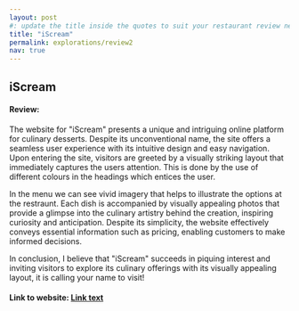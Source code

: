 ```yaml
---
layout: post
#: update the title inside the quotes to suit your restaurant review needs
title: "iScream"
permalink: explorations/review2
nav: true
---
```


## iScream

#### Review:

The website for "iScream" presents a unique and intriguing online platform for culinary desserts. Despite its unconventional name, the site offers a seamless user experience with its intuitive design and easy navigation. Upon entering the site, visitors are greeted by a visually striking layout that immediately captures the users attention. This is done by the use of different colours in the headings which entices the user.

In the menu we can see vivid imagery that helps to illustrate the options at the restraunt. Each dish is accompanied by visually appealing photos that provide a glimpse into the culinary artistry behind the creation, inspiring curiosity and anticipation. Despite its simplicity, the website effectively conveys essential information such as pricing, enabling customers to make informed decisions.

In conclusion, I believe that "iScream" succeeds in piquing interest and inviting visitors to explore its culinary offerings with its visually appealing layout, it is calling your name to visit!

#### Link to website: [Link text](https://allegheny-college-cmpsc-105-spring-2024.github.io/resto-AOtbliesk/menu)
